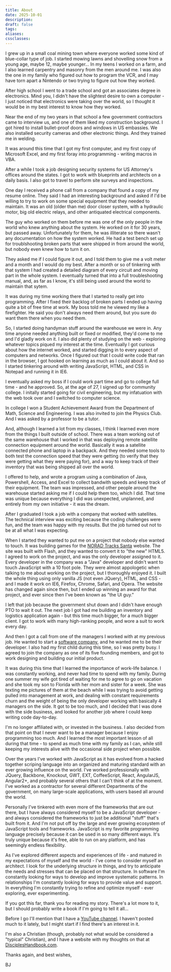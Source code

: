 ```yaml
---
title: About
date: 2025-10-01
description:
draft: false
tags:
aliases:
cssclasses:
---
```


I grew up in a small coal mining town where everyone worked some kind of blue-collar type of job.
I started mowing lawns and shovelling snow from a young age, maybe 12, maybe younger...
In my teens I worked on a farm, and I also learned carpentry and masonry from the men around me.
I was also the one in my family who figured out how to program the VCR, and I may have torn apart a Nintendo or two trying to figure out how they worked.

After high school I went to a trade school and got an associates degree in electronics.
Mind you, I didn't have the slightest desire to own a computer - I just noticed that electronics were taking over the world, so I thought it would be in my best interest to know how they worked.

Near the end of my two years in that school a few government contractors came to interview us, and one of them liked my construction background. I got hired to install bullet-proof doors and windows in US embassies. We also installed security cameras and other electronic things. And they trained me in welding.

It was around this time that I got my first computer, and my first copy of Microsoft Excel, and my first foray into programming - writing macros in VBA.

After a while I took a job designing security systems for US Attorney's offices around the states.
I got to work with blueprints and architects on a daily basis.
I also got to travel to perform site surveys and inspections.

One day I received a phone call from a company that found a copy of my resume online.
They said I had an interesting background and asked if I'd be willing to try to work on some special equipment that they needed to maintain.
It was an old (older than me) door closer system, with a hydraulic motor, big old electric relays, and other antiquated electrical components.

The guy who worked on them before me was one of the only people in the world who knew anything about the system.
He worked on it for 30 years, but passed away.
Unfortunately for them, he was illiterate so there wasn't any documentation on how the system worked.
He had a test bench set up for troublshooting broken parts that were shipped in from around the world, but nobody even knew how to turn it on.

They asked me if I could figure it out, and I told them to give me a volt meter and a month and I would do my best.
After a month or so of tinkering with that system I had created a detailed diagram of every circuit and moving part in the whole system.
I eventually turned that into a full troubleshooting manual, and, as far as I know, it's still being used around the world to maintain that sytem.

It was during my time working there that I started to really get into programming.
After I fixed their backlog of broken parts I ended up having quite a bit of free time at work.
My boss told me he viewed my like a firefighter.
He said you don't always need them around, but you sure do want them there when you need them.

So, I started doing handyman stuff around the warehouse we were in.
Any time anyone needed anything built or fixed or modified, they'd come to me and I'd gladly work on it.
I also did plenty of studying on the web - exploring whatever topics piqued my interest at the time.
Eventually I got curious about how the internet worked, and started digging in to every aspect of computers and networks.
Once I figured out that I could write code that ran in the browser, I got hooked on learning as much as I could about it.
And so I started tinkering around with writing JavaScript, HTML, and CSS in Notepad and running it in IE6.

I eventually asked my boss if I could work part time and go to college full time - and he approved.
So, at the age of 27, I signed up for community college.
I initally started going for civil engineering, but my infatuation with the web took over and I switched to computer science.

In college I won a Student Achievement Award from the Department of Math, Science and Engineering.
I was also invited to join the Physics Club.
And I was asked by a professor to be a tutor.

And, although I learned a lot from my classes, I think I learned even more from the things I built outside of school.
There was a team working out of the same warehouse that I worked in that was deploying remote satellite connection equipment around the world.
Basically it was a satellite connected phone and laptop in a backpack.
And they needed some tools to both test the connection speed that they were getting (to verify that they were getting what they were paying for), and a way to keep track of their inventory that was being shipped all over the world.

I offered to help, and wrote a program using a combination of Java, Powershell, Access, and Excel to collect bandwith speeds and keep track of their equipment.
The team was impressed, and other people around the warehouse started asking me if I could help them too, which I did.
That time was unique because everything I did was unexpected, unplanned, and entirely from my own initiative - it was the dream.

After I graduated I took a job with a company that worked with satellites.
The technical interview was exciting because the coding challenges were fun, and the team was happy with my results.
But the job turned out not to be at all what I was expecting.

When I started they wanted to put me on a project that nobody else wanted to touch.
It was building games for the [NORAD Tracks Santa](https://www.noradsanta.org/en/) website.
The site was built with Flash, and they wanted to convert it to "the new" HTML5.
I agreed to work on the project, and was the only developer assigned to it.
Every developer in the company was a "Java" developer and didn't want to touch JavaScript with a 10 foot pole.
They were almost appologetic when talking to me about working on the project, but I thoroughly enjoyed it.
I built the whole thing using only vanilla JS (not even JQuery), HTML, and CSS - and I made it work on IE6, Firefox, Chrome, Safari, and Opera.
The website has changed again since then, but I ended up winning an award for that project, and ever since then I've been known as "the UI guy."

I left that job because the government shut down and I didn't have enough PTO to wait it out.
The next job I got had me building an inventory and logistics application again - but this time much bigger, for a much bigger client.
I got to work with many high-ranking people, and wore a suit to work every day.

And then I got a call from one of the managers I worked with at my previous job.
He wanted to start a [software company](https://directedanalytics.com/), and he wanted me to be their developer.
I also had my first child during this time, so I was pretty busy.
I agreed to join the company as one of its five founding members, and got to work designing and building our initial product.

It was during this time that I learned the importance of work-life balance.
I was constantly working, and never had time to spend with my family.
During one summer my wife got tired of waiting for me to agree to go on vacation and she took my son to Florida with her mom and sister for a week.
She was texting me pictures of them at the beach while I was trying to avoid getting pulled into management at work, and dealing with constant requirements churn and the weight of being the only developer working with basically 4 managers on the side.
It got to be too much, and I decided that I was done with the side business, and looked for another job where I could keep writing code day-to-day.

I'm no longer affiliated with, or invested in the business.
I also decided from that point on that I never want to be a manager because I enjoy programming too much.
And I learned the most important lesson of all during that time - to spend as much time with my family as I can, while still keeping my interests alive with the occasional side project when possible.

Over the years I've worked with JavaScript as it has evolved from a hacked together scriping language into an organized and maturing standard with an ever growing influence on the world.
I've worked professionally with JQuery, Backbone, Knockout, GWT, EXT, CoffeeScript, React, AngularJS, Angular2+, and probably several others that I can't think of at the moment.
I've worked as a contractor for several different Departments of the government, on many large-scale applications, with users based all around the world.

Personally I've tinkered with even more of the frameworks that are out there, but I have always considered myself to be a JavaScript developer - and always considered the frameworks to just be additional "stuff" that's built from it.
And I'm not put off by the large and ever growing ecosystem of JavaScript tools and frameworks.
JavaScript is my favorite programming language precisely because it can be used in so many different ways.
It's truly unique because it's free, able to run on any platform, and has seemingly endless flexibility.

As I've explored different aspects and experiences of life - and matured in my expectations of myself and the world - I've come to consider myself an architect.
I look for the underlying structure in things, and try to anticipate the needs and stresses that can be placed on that structure.
In software I'm constantly looking for ways to develop and improve systematic patterns.
In relationships I'm constantly looking for ways to provide value and support.
In everything I'm constantly trying to refine and optimize myself - ever exploring, ever experimenting.

If you got this far, thank you for reading my story.
There's a lot more to it, but I should probably write a book if I'm going to tell it all...

Before I go I'll mention that I have a [YouTube channel](https://www.youtube.com/@BJAnderson).
I haven't posted much to it lately, but I might start if I find there's an interest in it.

I'm also a Christian (though, probably not what would be considered a "typical" Christian), and I have a website with my thoughts on that at [DisciplesHandbook.com](https://discipleshandbook.com/).

Thanks again, and best wishes,

BJ
